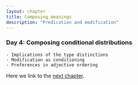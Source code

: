 ```yaml
---
layout: chapter
title: Composing meanings
description: "Predication and modification"
---
```


### Day 4: Composing conditional distributions

	- Implications of the type distinctions 
	- Modification as conditioning
	- Preferences in adjective ordering

Here we link to the [next chapter](5-ambiguity.html).